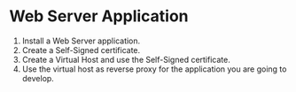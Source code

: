 # Web Server Application

1.  Install a Web Server application.
2.  Create a Self-Signed certificate.
3.  Create a Virtual Host and use the Self-Signed certificate.
4.  Use the virtual host as reverse proxy for the application you are going to develop. 

